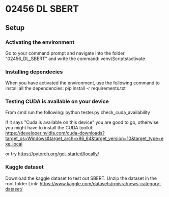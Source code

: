 # 02456 DL SBERT


## Setup
### Activating the environment
Go to your command prompt and navigate into the folder "02456_DL_SBERT" and write the command: venv\Scripts\activate 

### Installing dependecies
When you have activated the environment, use the following command to install all the dependencies: pip install -r requirements.txt

### Testing CUDA is available on your device
From cmd run the following: python tester.py check_cuda_availability

If it says "Cuda is available on this device" you are good to go, otherwise you might have to install the CUDA toolkit: https://developer.nvidia.com/cuda-downloads?target_os=Windows&target_arch=x86_64&target_version=10&target_type=exe_local 

or try https://pytorch.org/get-started/locally/


### Kaggle dataset
Download the kaggle dataset to test out SBERT.
Unzip the dataset in the root folder
Link: https://www.kaggle.com/datasets/rmisra/news-category-dataset/